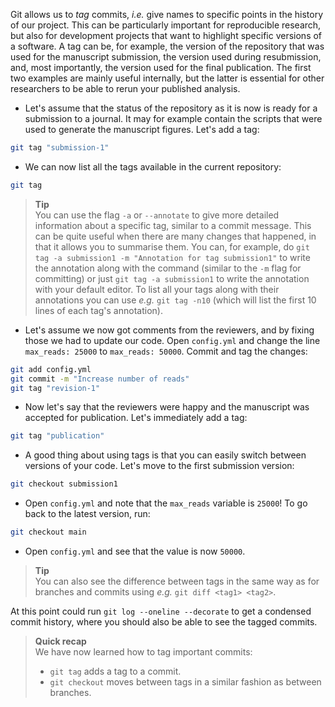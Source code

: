 Git allows us to *tag* commits, *i.e.* give names to specific points in the
history of our project. This can be particularly important for reproducible
research, but also for development projects that want to highlight specific
versions of a software. A tag can be, for example, the version of the repository
that was used for the manuscript submission, the version used during
resubmission, and, most importantly, the version used for the final publication.
The first two examples are mainly useful internally, but the latter is essential
for other researchers to be able to rerun your published analysis.

* Let's assume that the status of the repository as it is now is ready for
  a submission to a journal. It may for example contain the scripts that were
  used to generate the manuscript figures. Let's add a tag:

```bash
git tag "submission-1"
```

* We can now list all the tags available in the current repository:

```bash
git tag
```

> **Tip** <br>
> You can use the flag `-a` or `--annotate` to give more detailed information
> about a specific tag, similar to a commit message. This can be quite useful
> when there are many changes that happened, in that it allows you to
> summarise them. You can, for example, do `git tag -a submission1 -m
> "Annotation for tag submission1"` to write the annotation along with the
> command (similar to the `-m` flag for committing) or just `git tag -a
> submission1` to write the annotation with your default editor. To list all
> your tags along with their annotations you can use *e.g.* `git tag -n10`
> (which will list the first 10 lines of each tag's annotation).

* Let's assume we now got comments from the reviewers, and by fixing
  those we had to update our code. Open `config.yml` and change the line
  `max_reads: 25000` to `max_reads: 50000`. Commit and tag the changes:

```bash
git add config.yml
git commit -m "Increase number of reads"
git tag "revision-1"
```

* Now let's say that the reviewers were happy and the manuscript was
  accepted for publication. Let's immediately add a tag:

```bash
git tag "publication"
```

* A good thing about using tags is that you can easily switch between versions
  of your code. Let's move to the first submission version:

```bash
git checkout submission1
```

* Open `config.yml` and note that the `max_reads` variable is `25000`! To go
  back to the latest version, run:

```bash
git checkout main
```

* Open `config.yml` and see that the value is now `50000`.

> **Tip** <br>
> You can also see the difference between tags in the same way as for
> branches and commits using *e.g.* `git diff <tag1> <tag2>`.

At this point could run `git log --oneline --decorate` to get a condensed
commit history, where you should also be able to see the tagged commits.

> **Quick recap** <br>
> We have now learned how to tag important commits:
>
> - `git tag` adds a tag to a commit.
> - `git checkout` moves between tags in a similar fashion as between
>   branches.
